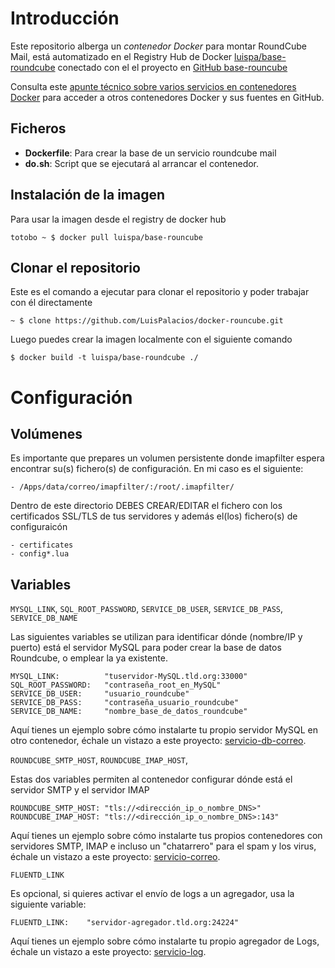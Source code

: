 # Introducción

Este repositorio alberga un *contenedor Docker* para montar RoundCube Mail, está automatizado en el Registry Hub de Docker [luispa/base-roundcube](https://registry.hub.docker.com/u/luispa/base-roundcube/) conectado con el el proyecto en [GitHub base-rouncube](https://github.com/LuisPalacios/base-roundcube)

Consulta este [apunte técnico sobre varios servicios en contenedores Docker](http://www.luispa.com/?p=172) para acceder a otros contenedores Docker y sus fuentes en GitHub.

## Ficheros

* **Dockerfile**: Para crear la base de un servicio roundcube mail
* **do.sh**: Script que se ejecutará al arrancar el contenedor. 


## Instalación de la imagen

Para usar la imagen desde el registry de docker hub

    totobo ~ $ docker pull luispa/base-rouncube


## Clonar el repositorio

Este es el comando a ejecutar para clonar el repositorio y poder trabajar con él directamente

    ~ $ clone https://github.com/LuisPalacios/docker-rouncube.git

Luego puedes crear la imagen localmente con el siguiente comando

    $ docker build -t luispa/base-roundcube ./

# Configuración


## Volúmenes

Es importante que prepares un volumen persistente donde imapfilter espera encontrar su(s) fichero(s) de configuración. En mi caso es el siguiente: 

    - /Apps/data/correo/imapfilter/:/root/.imapfilter/
    
Dentro de este directorio DEBES CREAR/EDITAR el fichero con los certificados SSL/TLS de tus servidores y además el(los) fichero(s) de configuraicón

	- certificates
	- config*.lua


## Variables

`MYSQL_LINK`, `SQL_ROOT_PASSWORD`, `SERVICE_DB_USER`, `SERVICE_DB_PASS`, `SERVICE_DB_NAME`

Las siguientes variables se utilizan para identificar dónde (nombre/IP y puerto) está el servidor MySQL  para poder crear la base de datos Roundcube, o emplear la ya existente.

    MYSQL_LINK:          "tuservidor-MySQL.tld.org:33000"
    SQL_ROOT_PASSWORD:   "contraseña_root_en_MySQL"
    SERVICE_DB_USER:     "usuario_roundcube"
    SERVICE_DB_PASS:     "contraseña_usuario_roundcube"
    SERVICE_DB_NAME:     "nombre_base_de_datos_roundcube"
    
Aquí tienes un ejemplo sobre cómo instalarte tu propio servidor MySQL en otro contenedor, échale un vistazo a este proyecto: [servicio-db-correo](https://github.com/LuisPalacios/servicio-db-correo). 

`ROUNDCUBE_SMTP_HOST`, `ROUNDCUBE_IMAP_HOST`,

Estas dos variables permiten al contenedor configurar dónde está el servidor SMTP y el servidor IMAP

    ROUNDCUBE_SMTP_HOST: "tls://<dirección_ip_o_nombre_DNS>"
    ROUNDCUBE_IMAP_HOST: "tls://<dirección_ip_o_nombre_DNS>:143"
  
Aquí tienes un ejemplo sobre cómo instalarte tus propios contenedores con servidores SMTP, IMAP e incluso un "chatarrero" para el spam y los virus, échale un vistazo a este proyecto: [servicio-correo](https://github.com/LuisPalacios/servicio-correo). 

`FLUENTD_LINK`

Es opcional, si quieres activar el envío de logs a un agregador, usa la siguiente variable: 

    FLUENTD_LINK:    "servidor-agregador.tld.org:24224"
    
Aquí tienes un ejemplo sobre cómo instalarte tu propio agregador de Logs, échale un vistazo a este proyecto: [servicio-log](https://github.com/LuisPalacios/servicio-log). 
